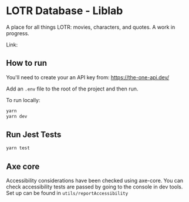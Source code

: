 # LOTR Database - Liblab

A place for all things LOTR: movies, characters, and quotes.
A work in progress.

Link: 

## How to run

You'll need to create your an API key from: https://the-one-api.dev/

Add an `.env` file to the root of the project and then run.

To run locally: 
```bash
yarn
yarn dev
```

## Run Jest Tests

```bash
yarn test
```

## Axe core

Accessibility considerations have been checked using axe-core.
You can check accessibility tests are passed by going to the console in dev tools. Set up can be found in `utils/reportAccessibility`
